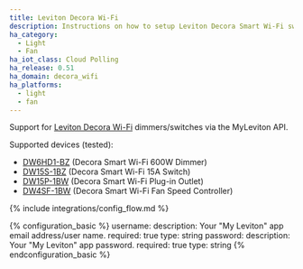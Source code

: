 ```yaml
---
title: Leviton Decora Wi-Fi
description: Instructions on how to setup Leviton Decora Smart Wi-Fi switches/dimmers within Home Assistant.
ha_category:
  - Light
  - Fan
ha_iot_class: Cloud Polling
ha_release: 0.51
ha_domain: decora_wifi
ha_platforms:
  - light
  - fan
---
```


Support for [Leviton Decora Wi-Fi](https://www.leviton.com/en/products/lighting-controls/decora-smart-with-wifi) dimmers/switches via the MyLeviton API.

Supported devices (tested):

- [DW6HD1-BZ](https://www.leviton.com/en/products/dw6hd-1bz) (Decora Smart Wi-Fi 600W Dimmer)
- [DW15S-1BZ](https://www.leviton.com/en/products/dw15s-1bz) (Decora Smart Wi-Fi 15A Switch)
- [DW15P-1BW](https://www.leviton.com/en/products/dw15p-1bw) (Decora Smart Wi-Fi Plug-in Outlet)
- [DW4SF-1BW](https://www.leviton.com/en/products/dw4sf) (Decora Smart Wi-Fi Fan Speed Controller)

{% include integrations/config_flow.md %}

{% configuration_basic %}
username:
  description: Your "My Leviton" app email address/user name.
  required: true
  type: string
password:
  description: Your "My Leviton" app password.
  required: true
  type: string
{% endconfiguration_basic %}
